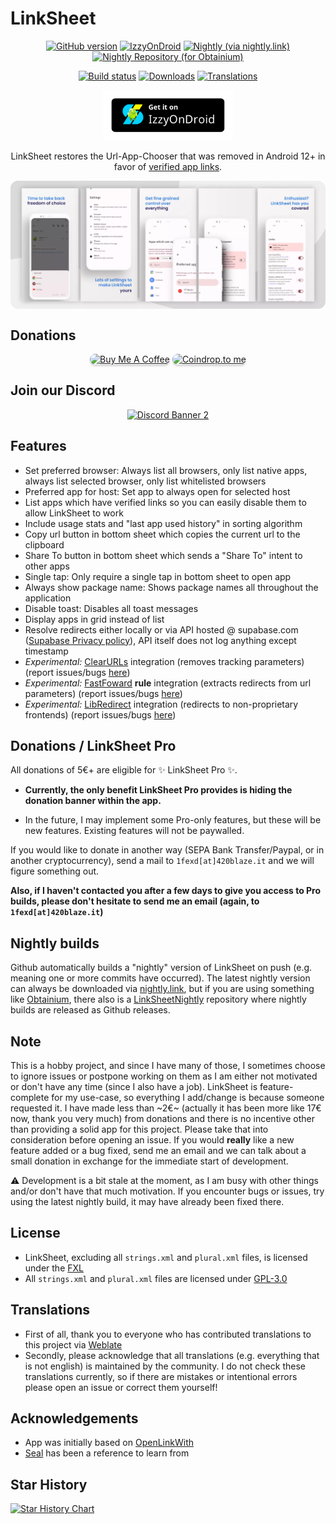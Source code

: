 # LinkSheet

<!-- ---------- Badges ---------- -->
<div align="center">

[![GitHub version](https://img.shields.io/github/v/release/1fexd/LinkSheet)](https://github.com/1fexd/LinkSheet/releases/latest)
[![IzzyOnDroid](https://img.shields.io/endpoint?url=https://apt.izzysoft.de/fdroid/api/v1/shield/fe.linksheet)](https://apt.izzysoft.de/fdroid/index/apk/fe.linksheet)
[![Nightly (via nightly.link)](https://img.shields.io/badge/nightly-latest-brightgreen)](https://nightly.link/1fexd/LinkSheet/workflows/build-nightly/master/linksheet-nightly.zip)
[![Nightly Repository (for Obtainium)](https://img.shields.io/badge/nightly-repository-brightgreen)](https://github.com/1fexd/LinkSheetNightly)

[![Build status](https://img.shields.io/github/actions/workflow/status/1fexd/LinkSheet/build-nightly.yml)](https://github.com/1fexd/LinkSheet/actions/workflows/build-nightly.yml)
[![Downloads](https://img.shields.io/github/downloads/1fexd/LinkSheet/total)](https://github.com/1fexd/LinkSheet/releases)
[![Translations](https://img.shields.io/weblate/progress/linksheet)](https://hosted.weblate.org/projects/linksheet/)

</div>

<!-- ---------- Download ---------- -->
<div align="center">

[<img src="readme/IzzyOnDroid.png"
alt="Get it on IzzySoft"
height="80">](https://apt.izzysoft.de/fdroid/index/apk/fe.linksheet)
</div>


<!-- ---------- Description ---------- -->
<div align="center">

LinkSheet restores the Url-App-Chooser that was removed in Android 12+ in favor of [verified app links](https://developer.android.com/training/app-links/verify-android-applinks).

</div>

<!-- ---------- Screenshots ---------- -->
<div align="center">
  <div style="display: flex;">
    <img src="readme/screenshots.webp">
  </div>
 </div>

## Donations

<div align="center">
    <a href="https://www.buymeacoffee.com/1fexd" target="_blank"><img
            src="https://www.buymeacoffee.com/assets/img/custom_images/orange_img.png"
            alt="Buy Me A Coffee"
            style="border-radius: 10px; height: 41px !important;width: 174px !important;box-shadow: 0px 3px 2px 0px rgba(190, 190, 190, 0.5) !important;-webkit-box-shadow: 0px 3px 2px 0px rgba(190, 190, 190, 0.5) !important;" /></a>
    <a href="https://coindrop.to/fexd" target="_blank">
        <img src="https://coindrop.to/embed-button.png" alt="Coindrop.to me" style="border-radius: 10px; !important; height: 41px !important;width: 174px !important;box-shadow: 0px 3px 2px 0px rgba(190, 190, 190, 0.5) !important;-webkit-box-shadow: 0px 3px 2px 0px rgba(190, 190, 190, 0.5) !important;" />
    </a>
</div>

## Join our Discord

<div align="center">
  <a href="https://discord.gg/GVNphPrQPf"><img src="https://discordapp.com/api/guilds/1137845851344081038/widget.png?style=banner2" alt="Discord Banner 2"/></a>
</div>

## Features

* Set preferred browser: Always list all browsers, only list native apps, always list selected browser, only list whitelisted browsers 
* Preferred app for host: Set app to always open for selected host
* List apps which have verified links so you can easily disable them to allow LinkSheet to work
* Include usage stats and "last app used history" in sorting algorithm
* Copy url button in bottom sheet which copies the current url to the clipboard
* Share To button in bottom sheet which sends a "Share To" intent to other apps
* Single tap: Only require a single tap in bottom sheet to open app
* Always show package name: Shows package names all throughout the application
* Disable toast: Disables all toast messages
* Display apps in grid instead of list
* Resolve redirects either locally or via API hosted @ supabase.com ([Supabase Privacy policy](https://supabase.com/privacy)), API itself does not log anything except timestamp
* *Experimental:* [ClearURLs](https://github.com/ClearURLs) integration (removes tracking parameters) (report issues/bugs [here](https://github.com/1fexd/clearurlkt))
* *Experimental:* [FastFoward](https://github.com/FastForwardTeam/FastForward) **rule** integration (extracts redirects from url parameters) (report issues/bugs [here](https://github.com/1fexd/fastforwardkt))
* *Experimental:* [LibRedirect](https://github.com/libredirect/libredirect) integration (redirects to non-proprietary frontends) (report issues/bugs [here](https://github.com/1fexd/libredirectkt))

## Donations / LinkSheet Pro

All donations of 5€+ are eligible for ✨ LinkSheet Pro ✨. 

* **Currently, the only benefit LinkSheet Pro provides is hiding the donation banner within the app.**

* In the future, I may implement some Pro-only features, but these will be new features. Existing features will not be paywalled.

If you would like to donate in another way (SEPA Bank Transfer/Paypal, or in another cryptocurrency), send a mail to `1fexd[at]420blaze.it` and we will figure something out. 

**Also, if I haven't contacted you after a few days to give you access to Pro builds, please don't hesitate to send me an email (again, to `1fexd[at]420blaze.it`)**

## Nightly builds

Github automatically builds a "nightly" version of LinkSheet on push (e.g. meaning one or more commits have occurred). The latest nightly version can always be downloaded via [nightly.link](https://nightly.link/1fexd/LinkSheet/workflows/build-nightly/master/linksheet-nightly.zip), but if you are using something like [Obtainium](https://github.com/ImranR98/Obtainium), there also is a [LinkSheetNightly](https://github.com/1fexd/LinkSheetNightly) repository where nightly builds are released as Github releases.

## Note

This is a hobby project, and since I have many of those, I sometimes choose to ignore issues or postpone working on them as I am either not motivated or don't have any time (since I also have a job). LinkSheet is feature-complete for my use-case, so everything I add/change is because someone requested it. I have made less than ~2€~ (actually it has been more like 17€ now, thank you very much) from donations and there is no incentive other than providing a solid app for this project. Please take that into consideration before opening an issue. If you would **really** like a new feature added or a bug fixed, send me an email and we can talk about a small donation in exchange for the immediate start of development. 

⚠️ Development is a bit stale at the moment, as I am busy with other things and/or don't have that much motivation. If you encounter bugs or issues, try using the latest nightly build, it may have already been fixed there.

## License

* LinkSheet, excluding all `strings.xml` and `plural.xml` files, is licensed under the [FXL](LICENSE)
* All `strings.xml` and `plural.xml` files are licensed under [GPL-3.0](LICENSE_STRINGS)

## Translations

* First of all, thank you to everyone who has contributed translations to this project via [Weblate](https://hosted.weblate.org/projects/linksheet/)
* Secondly, please acknowledge that all translations (e.g. everything that is not english) is maintained by the community. I do not check these translations currently, so if there are mistakes or intentional errors please open an issue or correct them yourself!


## Acknowledgements

* App was initially based on [OpenLinkWith](https://github.com/tasomaniac/OpenLinkWith)
* [Seal](https://github.com/JunkFood02/Seal) has been a reference to learn from

## Star History

[![Star History Chart](https://api.star-history.com/svg?repos=1fexd/LinkSheet&type=Date)](https://star-history.com/#1fexd/LinkSheet&Date)
